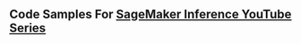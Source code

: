 ## Code Samples For [SageMaker Inference YouTube Series](https://www.youtube.com/watch?v=omFOOr4elnc&list=PLThJtS7RDkOeo9mpNjFVnIGDyiazAm9Uk)
